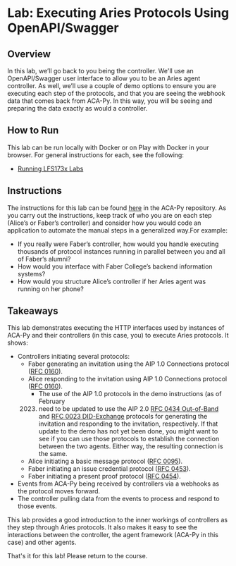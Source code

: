 # Lab: Executing Aries Protocols Using OpenAPI/Swagger

## Overview

In this lab, we’ll go back to you being the controller. We'll use an OpenAPI/Swagger user interface to allow you to be an Aries agent controller. As well, we’ll use a couple of demo options to ensure you are executing each step of the protocols, and that you are seeing the webhook data that comes back from ACA-Py. In this way, you will be seeing and preparing the data exactly as would a controller.

## How to Run

This lab can be run locally with Docker or on Play with Docker in your browser. For general instructions for each, see the following:

- [Running LFS173x Labs](RunningLabs.md)

## Instructions

The instructions for this lab can be found [here](https://github.com/hyperledger/aries-cloudagent-python/blob/main/demo/AriesOpenAPIDemo.md) in the ACA-Py repository. As you carry out the instructions, keep track of who you are on each step (Alice’s or Faber’s controller) and consider how you would code an application to automate the manual steps in a generalized way.For example:

- If you really were Faber’s controller, how would you handle executing thousands of protocol instances running in parallel between you and all of Faber’s alumni?
- How would you interface with Faber College’s backend information systems?
- How would you structure Alice’s controller if her Aries agent was running on her phone?

## Takeaways

This lab demonstrates executing the HTTP interfaces used by instances of ACA-Py and their controllers (in this case, you) to execute Aries protocols. It shows:

- Controllers initiating several protocols:
  - Faber generating an invitation using the AIP 1.0 Connections protocol ([RFC 0160](https://github.com/hyperledger/aries-rfcs/blob/main/features/0160-connections/README.md)).
  - Alice responding to the invitation using AIP 1.0 Connections protocol ([RFC 0160](https://github.com/hyperledger/aries-rfcs/blob/main/features/0160-connections/README.md)).
    - The use of the AIP 1.0 protocols in the demo instructions (as of February
    2023) need to be updated to use the AIP 2.0 [RFC 0434
    Out-of-Band](https://github.com/hyperledger/aries-rfcs/blob/main/features/0434-outofband/README.md)
    and [RFC 0023
    DID-Exchange](https://github.com/hyperledger/aries-rfcs/blob/main/features/0023-did-exchange/README.md)
    protocols for generating the invitation and responding to the invitation,
    respectively. If that update to the demo has not yet been done, you might
    want to see if you can use those protocols to establish the connection
    between the two agents. Either way, the resulting connection is the same.
  - Alice initiating a basic message protocol ([RFC 0095](https://github.com/hyperledger/aries-rfcs/tree/main/features/0095-basic-message)).
  - Faber initiating an issue credential protocol ([RFC 0453](https://github.com/hyperledger/aries-rfcs/tree/main/features/0453-issue-credential-v2/README.md)).
  - Faber initiating a present proof protocol ([RFC 0454](https://github.com/hyperledger/aries-rfcs/tree/main/features/0454-present-proof-v2/README.md)).
- Events from ACA-Py being received by controllers via a webhooks as the protocol moves forward.
- The controller pulling data from the events to process and respond to those events.

This lab provides a good introduction to the inner workings of controllers as they step through Aries protocols. It also makes it easy to see the interactions between the controller, the agent framework (ACA-Py in this case) and other agents.

That's it for this lab! Please return to the course.

